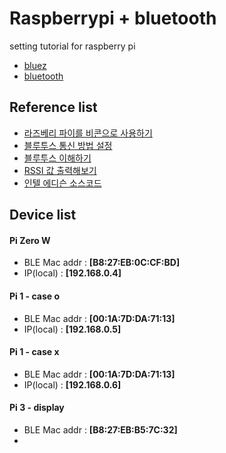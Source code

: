 # Raspberrypi + bluetooth
setting tutorial for raspberry pi

- [bluez](./bluez.md)
- [bluetooth](./bluetooth.md)

## Reference list
- [라즈베리 파이를 비콘으로 사용하기](https://arsviator.blogspot.kr/2016/05/using-raspberry-pi-as-beacon.html)
- [블루투스 통신 방법 설정](https://m.blog.naver.com/PostView.nhn?blogId=heebongkim&logNo=10186891339&proxyReferer=https%3A%2F%2Fwww.google.co.kr%2F)
- [블루투스 이해하기](http://www.hardcopyworld.com/ngine/aduino/index.php/archives/1132)
- [RSSI 값 출력해보기](http://dhoehrmfo.tistory.com/category/%EA%B0%9C%EB%B0%9C/Raspberry-pi)
- [인텔 에디슨 소스코드](https://github.com/glock45/intel-edison-playground)


## Device list
#### Pi Zero W
- BLE Mac addr : **[B8:27:EB:0C:CF:BD]**
- IP(local) : **[192.168.0.4]**

#### Pi 1 - case o
- BLE Mac addr : **[00:1A:7D:DA:71:13]**
- IP(local) : **[192.168.0.5]**

#### Pi 1 - case x
- BLE Mac addr : **[00:1A:7D:DA:71:13]**
- IP(local) : **[192.168.0.6]**


#### Pi 3 - display
- BLE Mac addr : **[B8:27:EB:B5:7C:32]**
- 

